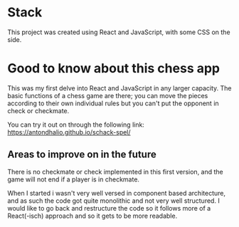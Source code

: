 # Stack

This project was created using React and JavaScript, with some CSS on the side.

# Good to know about this chess app

This was my first delve into React and JavaScript in any larger capacity.
The basic functions of a chess game are there; you can move the pieces according to their own individual rules but you can't put the opponent in check or checkmate.

You can try it out on through the following link: https://antondhalio.github.io/schack-spel/

## Areas to improve on in the future

There is no checkmate or check implemented in this first version, and the game will not end if a player is in checkmate.

When I started i wasn't very well versed in component based architecture, and as such the code got quite monolithic and not very well structured. I would like to go back and restructure the code so it follows more of a React(-isch) approach and so it gets to be more readable.
